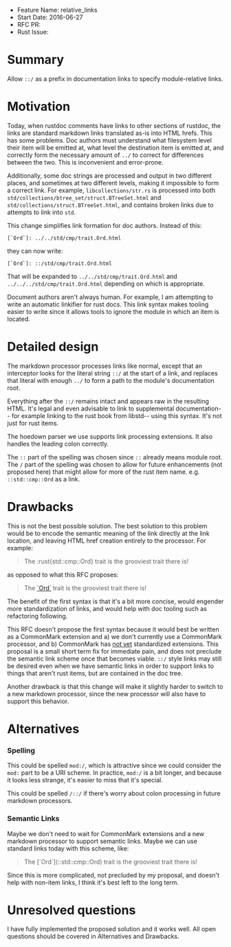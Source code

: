 - Feature Name: relative_links
- Start Date: 2016-06-27
- RFC PR:
- Rust Issue:

# Summary
[summary]: #summary

Allow `::/` as a prefix in documentation links to specify module-relative links.

# Motivation
[motivation]: #motivation

Today, when rustdoc comments have links to other sections of rustdoc, the links are standard markdown links translated as-is into HTML hrefs. This has some problems. Doc authors must understand what filesystem level their item will be emitted at, what level the destination item is emitted at, and correctly form the necessary amount of `../` to correct for differences between the two. This is inconvenient and error-prone.

Additionally, some doc strings are processed and output in two different places, and sometimes at two different levels, making it impossible to form a correct link. For example, `libcollections/str.rs` is processed into both `std/collections/btree_set/struct.BTreeSet.html` and `std/collections/struct.BTreeSet.html`, and contains broken links due to attempts to link into `std`.

This change simplifies link formation for doc authors. Instead of this:

``[`Ord`]: ../../std/cmp/trait.Ord.html``

they can now write:

``[`Ord`]: ::/std/cmp/trait.Ord.html``

That will be expanded to `../../std/cmp/trait.Ord.html` and `../../../std/cmp/trait.Ord.html` depending on which is appropriate.

Document authors aren't always human. For example, I am attempting to write an automatic linkifier for rust docs. This link syntax makes tooling easier to write since it allows tools to ignore the module in which an item is located.

# Detailed design
[design]: #detailed-design

The markdown processor processes links like normal, except that an interceptor looks for the literal string `::/` at the start of a link, and replaces that literal with enough `../` to form a path to the module's documentation root.

Everything after the `::/` remains intact and appears raw in the resulting HTML. It's legal and even advisable to link to supplemental documentation-- for example linking to the rust book from libstd-- using this syntax. It's not just for rust items.

The hoedown parser we use supports link processing extensions. It also handles the leading colon correctly.

The `::` part of the spelling was chosen since `::` already means module root. The `/` part of the spelling was chosen to allow for future enhancements (not proposed here) that might allow for more of the rust item name. e.g. `::std::cmp::Ord` as a link.

# Drawbacks
[drawbacks]: #drawbacks

This is not the best possible solution. The best solution to this problem would be to encode the semantic meaning of the link directly at the link location, and leaving HTML href creation entirely to the processor. For example:

> The :rust{std::cmp::Ord} trait is the grooviest trait there is!

as opposed to what this RFC proposes:

> The [\`Ord`] trait is the grooviest trait there is!
> 
> [\`Ord`]: ::/std/cmp/trait.Ord.html

The benefit of the first syntax is that it's a bit more concise, would engender more standardization of links, and would help with doc tooling such as refactoring following.

This RFC doesn't propose the first syntax because it would best be written as a CommonMark extension and a) we don't currently use a CommonMark processor, and b) CommonMark has [not yet][commonmark-plugin] standardized extensions. This proposal is a small short term fix for immediate pain, and does not preclude the semantic link scheme once that becomes viable. `::/` style links may still be desired even when we have semantic links in order to support links to things that aren't rust items, but are contained in the doc tree.

Another drawback is that this change will make it slightly harder to switch to a new markdown processor, since the new processor will also have to support this behavior.

# Alternatives
[alternatives]: #alternatives

### Spelling

This could be spelled `mod:/`, which is attractive since we could consider the `mod:` part to be a URI scheme. In practice, `mod:/` is a bit longer, and because it looks less strange, it's easier to miss that it's special.

This could be spelled `/::/` if there's worry about colon processing in future markdown processors.

### Semantic Links

Maybe we don't need to wait for CommonMark extensions and a new markdown processor to support semantic links. Maybe we can use standard links today with this scheme, like:

> The [\`Ord\`]\(::std::cmp::Ord) trait is the grooviest trait there is!

Since this is more complicated, not precluded by my proposal, and doesn't help with non-item links, I think it's best left to the long term.

# Unresolved questions
[unresolved]: #unresolved-questions

I have fully implemented the proposed solution and it works well. All open questions should be covered in Alternatives and Drawbacks.

[commonmark-plugin]: https://talk.commonmark.org/t/generic-directives-plugins-syntax
